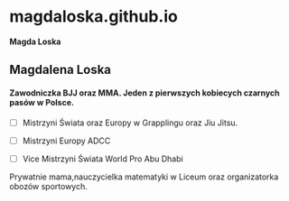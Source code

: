 # magdaloska.github.io

**Magda Loska**

## Magdalena Loska

#### Zawodniczka BJJ oraz MMA. Jeden z pierwszych kobiecych czarnych pasów w Polsce. 

 - [ ] Mistrzyni Świata oraz Europy w Grapplingu oraz Jiu Jitsu.
 
 - [ ] Mistrzyni Europy ADCC
 
 - [ ] Vice Mistrzyni Świata World Pro Abu Dhabi 
 
 Prywatnie mama,nauczycielka matematyki w Liceum oraz organizatorka obozów sportowych. 
